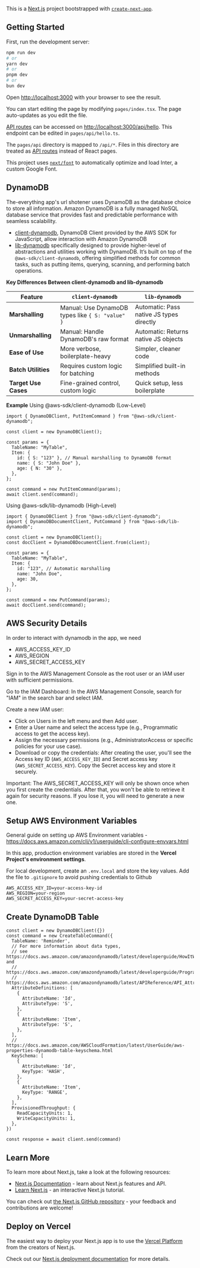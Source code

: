 This is a [Next.js](https://nextjs.org/) project bootstrapped with [`create-next-app`](https://github.com/vercel/next.js/tree/canary/packages/create-next-app).

## Getting Started

First, run the development server:

```bash
npm run dev
# or
yarn dev
# or
pnpm dev
# or
bun dev
```

Open [http://localhost:3000](http://localhost:3000) with your browser to see the result.

You can start editing the page by modifying `pages/index.tsx`. The page auto-updates as you edit the file.

[API routes](https://nextjs.org/docs/api-routes/introduction) can be accessed on [http://localhost:3000/api/hello](http://localhost:3000/api/hello). This endpoint can be edited in `pages/api/hello.ts`.

The `pages/api` directory is mapped to `/api/*`. Files in this directory are treated as [API routes](https://nextjs.org/docs/api-routes/introduction) instead of React pages.

This project uses [`next/font`](https://nextjs.org/docs/basic-features/font-optimization) to automatically optimize and load Inter, a custom Google Font.

## DynamoDB
The-everything app's url shotener uses DynamoDB as the database choice to store all information.
Amazon DynamoDB is a fully managed NoSQL database service that provides fast and predictable performance with seamless scalability.
- [client-dynamodb](https://docs.aws.amazon.com/AWSJavaScriptSDK/v3/latest/client/dynamodb/), DynamoDB Client provided by the AWS SDK for JavaScript, allow interaction with Amazon DynamoDB
- [lib-dynamodb](https://docs.aws.amazon.com/AWSJavaScriptSDK/v3/latest/Package/-aws-sdk-lib-dynamodb/) specifically designed to provide higher-level of abstractions and utilities working with DynamoDB.  It’s built on top of the `@aws-sdk/client-dynamodb`, offering simplified methods for common tasks, such as putting items, querying, scanning, and performing batch operations.

**Key Differences Between client-dynamodb and lib-dynamodb**

| Feature            | `client-dynamodb`                                    | `lib-dynamodb`                         |
|--------------------|------------------------------------------------------|----------------------------------------|
| **Marshalling**    | Manual: Use DynamoDB types like `{ S: "value" }`     | Automatic: Pass native JS types directly |
| **Unmarshalling**  | Manual: Handle DynamoDB's raw format                 | Automatic: Returns native JS objects   |
| **Ease of Use**    | More verbose, boilerplate-heavy                      | Simpler, cleaner code                  |
| **Batch Utilities**| Requires custom logic for batching                   | Simplified built-in methods            |
| **Target Use Cases**| Fine-grained control, custom logic                  | Quick setup, less boilerplate          |

**Example**
Using @aws-sdk/client-dynamodb (Low-Level)
```JS
import { DynamoDBClient, PutItemCommand } from "@aws-sdk/client-dynamodb";

const client = new DynamoDBClient();

const params = {
  TableName: "MyTable",
  Item: {
    id: { S: "123" }, // Manual marshalling to DynamoDB format
    name: { S: "John Doe" },
    age: { N: "30" },
  },
};

const command = new PutItemCommand(params);
await client.send(command);
```
Using @aws-sdk/lib-dynamodb (High-Level)
```JS
import { DynamoDBClient } from "@aws-sdk/client-dynamodb";
import { DynamoDBDocumentClient, PutCommand } from "@aws-sdk/lib-dynamodb";

const client = new DynamoDBClient();
const docClient = DynamoDBDocumentClient.from(client);

const params = {
  TableName: "MyTable",
  Item: {
    id: "123", // Automatic marshalling
    name: "John Doe",
    age: 30,
  },
};

const command = new PutCommand(params);
await docClient.send(command);
```
## AWS Security Details
In order to interact with dynamodb in the app, we need
- AWS_ACCESS_KEY_ID
- AWS_REGION
- AWS_SECRET_ACCESS_KEY

Sign in to the AWS Management Console as the root user or an IAM user with sufficient permissions.

Go to the IAM Dashboard: In the AWS Management Console, search for "IAM" in the search bar and select IAM.

Create a new IAM user:
- Click on Users in the left menu and then Add user.
- Enter a User name and select the access type (e.g., Programmatic access to get the access key).
- Assign the necessary permissions (e.g., AdministratorAccess or specific policies for your use case).
- Download or copy the credentials: After creating the user, you'll see the Access key ID (`AWS_ACCESS_KEY_ID`) and Secret access key (`AWS_SECRET_ACCESS_KEY`). Copy the Secret access key and store it securely.

Important: The AWS_SECRET_ACCESS_KEY will only be shown once when you first create the credentials. After that, you won't be able to retrieve it again for security reasons. If you lose it, you will need to generate a new one.

## Setup AWS Environment Variables
General guide on setting up AWS Environment variables - https://docs.aws.amazon.com/cli/v1/userguide/cli-configure-envvars.html

In this app, production environment variables are stored in the **Vercel Project's environment settings**.

For local development, create an `.env.local` and store the key values.
Add the file to `.gitignore` to avoid pushing credentials to Github
```JS
AWS_ACCESS_KEY_ID=your-access-key-id
AWS_REGION=your-region
AWS_SECRET_ACCESS_KEY=your-secret-access-key
```

## Create DynamoDB Table
```
const client = new DynamoDBClient({})
const command = new CreateTableCommand({
  TableName: 'Reminder',
  // For more information about data types,
  // see https://docs.aws.amazon.com/amazondynamodb/latest/developerguide/HowItWorks.NamingRulesDataTypes.html#HowItWorks.DataTypes and
  // https://docs.aws.amazon.com/amazondynamodb/latest/developerguide/Programming.LowLevelAPI.html#Programming.LowLevelAPI.DataTypeDescriptors
  // https://docs.aws.amazon.com/amazondynamodb/latest/APIReference/API_AttributeDefinition.html
  AttributeDefinitions: [
    {
      AttributeName: 'Id',
      AttributeType: 'S',
    },
    {
      AttributeName: 'Item',
      AttributeType: 'S',
    },
  ],
  // https://docs.aws.amazon.com/AWSCloudFormation/latest/UserGuide/aws-properties-dynamodb-table-keyschema.html
  KeySchema: [
    {
      AttributeName: 'Id',
      KeyType: 'HASH',
    },
    {
      AttributeName: 'Item',
      KeyType: 'RANGE',
    },
  ],
  ProvisionedThroughput: {
    ReadCapacityUnits: 1,
    WriteCapacityUnits: 1,
  },
})

const response = await client.send(command)
```

## Learn More

To learn more about Next.js, take a look at the following resources:

- [Next.js Documentation](https://nextjs.org/docs) - learn about Next.js features and API.
- [Learn Next.js](https://nextjs.org/learn) - an interactive Next.js tutorial.

You can check out [the Next.js GitHub repository](https://github.com/vercel/next.js/) - your feedback and contributions are welcome!

## Deploy on Vercel

The easiest way to deploy your Next.js app is to use the [Vercel Platform](https://vercel.com/new?utm_medium=default-template&filter=next.js&utm_source=create-next-app&utm_campaign=create-next-app-readme) from the creators of Next.js.

Check out our [Next.js deployment documentation](https://nextjs.org/docs/deployment) for more details.
